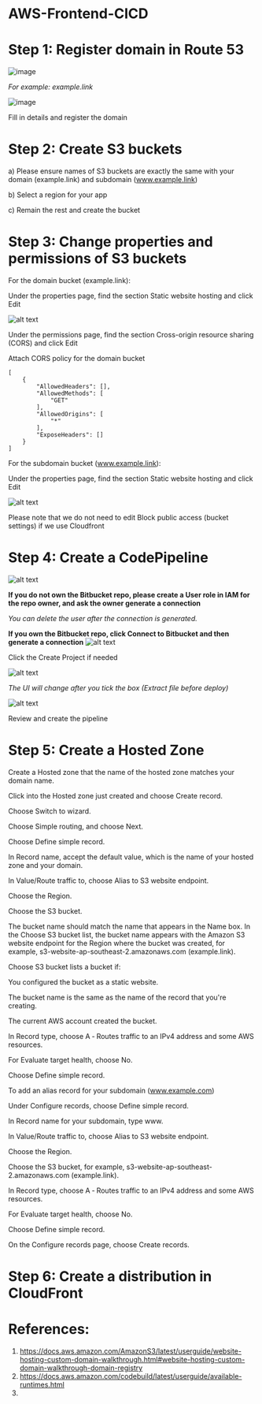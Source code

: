# AWS-Frontend-CICD

# Step 1: Register domain in Route 53

![image](https://user-images.githubusercontent.com/80022917/146707736-39c1be7b-129e-4523-9a9c-f919eb568390.png)

_For example: example.link_

![image](https://user-images.githubusercontent.com/80022917/146707975-6e8d81df-5d2a-4141-9cdb-47ba870d6136.png)

Fill in details and register the domain

# Step 2: Create S3 buckets

a) Please ensure names of S3 buckets are exactly the same with your domain (example.link) and subdomain (www.example.link)

b) Select a region for your app

c) Remain the rest and create the bucket

# Step 3: Change properties and permissions of S3 buckets

For the domain bucket (example.link):

Under the properties page, find the section Static website hosting and click Edit

![alt text](https://github.com/andy-she-hoi/AWS-Frontend-CICD/blob/main/Image/s3_properties_1.jpg?raw=true)

Under the permissions page, find the section Cross-origin resource sharing (CORS) and click Edit

Attach CORS policy for the domain bucket
```
[
    {
        "AllowedHeaders": [],
        "AllowedMethods": [
            "GET"
        ],
        "AllowedOrigins": [
            "*"
        ],
        "ExposeHeaders": []
    }
]
```

For the subdomain bucket (www.example.link):

Under the properties page, find the section Static website hosting and click Edit

![alt text](https://github.com/andy-she-hoi/AWS-Frontend-CICD/blob/main/Image/s3_properties_2.jpg?raw=true)

Please note that we do not need to edit Block public access (bucket settings) if we use Cloudfront

# Step 4: Create a CodePipeline

![alt text](https://github.com/andy-she-hoi/AWS-Frontend-CICD/blob/main/Image/codepipeline_1.jpg?raw=true)

<b>If you do not own the Bitbucket repo, please create a User role in IAM for the repo owner, and ask the owner generate a connection</b>

_You can delete the user after the connection is generated._
 
<b>If you own the Bitbucket repo, click Connect to Bitbucket and then generate a connection</b>
![alt text](https://github.com/andy-she-hoi/AWS-Frontend-CICD/blob/main/Image/codepipeline_2.jpg?raw=true)

Click the Create Project if needed

![alt text](https://github.com/andy-she-hoi/AWS-Frontend-CICD/blob/main/Image/codepipeline_3.jpg?raw=true)

_The UI will change after you tick the box (Extract file before deploy)_

![alt text](https://github.com/andy-she-hoi/AWS-Frontend-CICD/blob/main/Image/codepipeline_4.jpg?raw=true)

Review and create the pipeline

# Step 5: Create a Hosted Zone

Create a Hosted zone that the name of the hosted zone matches your domain name.

Click into the Hosted zone just created and choose Create record.

Choose Switch to wizard.

Choose Simple routing, and choose Next.

Choose Define simple record.

In Record name, accept the default value, which is the name of your hosted zone and your domain.

In Value/Route traffic to, choose Alias to S3 website endpoint.

Choose the Region.

Choose the S3 bucket.

The bucket name should match the name that appears in the Name box. In the Choose S3 bucket list, the bucket name appears with the Amazon S3 website endpoint for the Region where the bucket was created, for example, s3-website-ap-southeast-2.amazonaws.com (example.link).

Choose S3 bucket lists a bucket if:

You configured the bucket as a static website.

The bucket name is the same as the name of the record that you're creating.

The current AWS account created the bucket.

In Record type, choose A ‐ Routes traffic to an IPv4 address and some AWS resources.

For Evaluate target health, choose No.

Choose Define simple record.

To add an alias record for your subdomain (www.example.com)

Under Configure records, choose Define simple record.

In Record name for your subdomain, type www.

In Value/Route traffic to, choose Alias to S3 website endpoint.

Choose the Region.

Choose the S3 bucket, for example, s3-website-ap-southeast-2.amazonaws.com (example.link).

In Record type, choose A ‐ Routes traffic to an IPv4 address and some AWS resources.

For Evaluate target health, choose No.

Choose Define simple record.

On the Configure records page, choose Create records.

# Step 6: Create a distribution in CloudFront


# References:

1) https://docs.aws.amazon.com/AmazonS3/latest/userguide/website-hosting-custom-domain-walkthrough.html#website-hosting-custom-domain-walkthrough-domain-registry
2) https://docs.aws.amazon.com/codebuild/latest/userguide/available-runtimes.html
3) 
